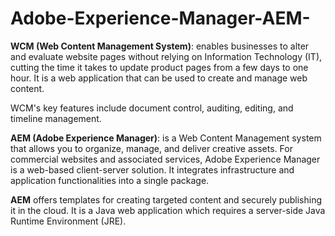 # Adobe-Experience-Manager-AEM-

**WCM (Web Content Management System)**: enables businesses to alter and evaluate website pages without relying on Information Technology (IT), cutting the time it takes to update product pages from a few days to one hour. It is a web application that can be used to create and manage web content.

WCM's key features include document control, auditing, editing, and timeline management.


**AEM (Adobe Experience Manager)**: is a Web Content Management system that allows you to organize, manage, and deliver creative assets. For commercial websites and associated services, Adobe Experience Manager is a web-based client-server solution. It integrates infrastructure and application functionalities into a single package.

**AEM** offers templates for creating targeted content and securely publishing it in the cloud. It is a Java web application which requires a server-side Java Runtime Environment (JRE).


